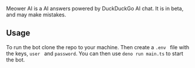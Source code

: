 Meower AI is a AI answers powered by DuckDuckGo AI chat. It is in beta, and may make mistakes.

## Usage
To run the bot clone the repo to your machine. Then create a `.env ` file with the keys,  `user ` and `password`. You can then use `deno run main.ts` to start the bot.
